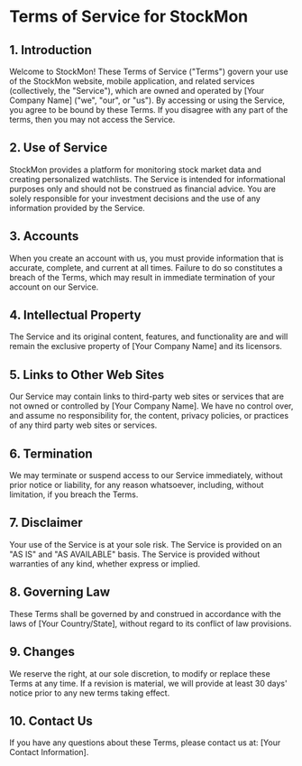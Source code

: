 # Terms of Service for StockMon

## 1. Introduction

Welcome to StockMon! These Terms of Service ("Terms") govern your use of the StockMon website, mobile application, and related services (collectively, the "Service"), which are owned and operated by [Your Company Name] ("we", "our", or "us"). By accessing or using the Service, you agree to be bound by these Terms. If you disagree with any part of the terms, then you may not access the Service.

## 2. Use of Service

StockMon provides a platform for monitoring stock market data and creating personalized watchlists. The Service is intended for informational purposes only and should not be construed as financial advice. You are solely responsible for your investment decisions and the use of any information provided by the Service.

## 3. Accounts

When you create an account with us, you must provide information that is accurate, complete, and current at all times. Failure to do so constitutes a breach of the Terms, which may result in immediate termination of your account on our Service.

## 4. Intellectual Property

The Service and its original content, features, and functionality are and will remain the exclusive property of [Your Company Name] and its licensors.

## 5. Links to Other Web Sites

Our Service may contain links to third-party web sites or services that are not owned or controlled by [Your Company Name]. We have no control over, and assume no responsibility for, the content, privacy policies, or practices of any third party web sites or services.

## 6. Termination

We may terminate or suspend access to our Service immediately, without prior notice or liability, for any reason whatsoever, including, without limitation, if you breach the Terms.

## 7. Disclaimer

Your use of the Service is at your sole risk. The Service is provided on an "AS IS" and "AS AVAILABLE" basis. The Service is provided without warranties of any kind, whether express or implied.

## 8. Governing Law

These Terms shall be governed by and construed in accordance with the laws of [Your Country/State], without regard to its conflict of law provisions.

## 9. Changes

We reserve the right, at our sole discretion, to modify or replace these Terms at any time. If a revision is material, we will provide at least 30 days' notice prior to any new terms taking effect.

## 10. Contact Us

If you have any questions about these Terms, please contact us at: [Your Contact Information].
